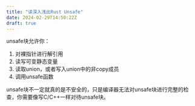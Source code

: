 ```yaml
---
title: "读深入浅出Rust Unsafe"
date: 2024-02-29T14:50:22Z
draft: true
---
```


unsafe块允许你：
<!--more-->
1. 对裸指针进行解引用
2. 读写可变静态变量
3. 读取union，或者写入union中的非copy成员
4. 调用unsafe函数

unsafe块不一定就真的是不安全的，只是编译器无法对unsafe块进行完整的检查，你需要像写C/C++一样对待unsafe块。

